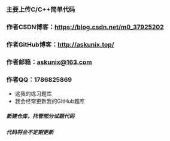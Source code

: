 ### 主要上传C/C++简单代码

### 作者CSDN博客：<https://blog.csdn.net/m0_37925202>

### 作者GitHub博客：<http://askunix.top/>

### 作者邮箱：askunix@163.com

### 作者QQ：1786825869

- 这我的练习题库
- 我会经常更新我的GitHub题库

##### 新建仓库，托管部分试题代码
##### 代码将会不定期更新

